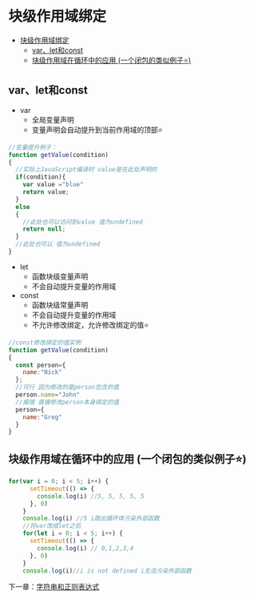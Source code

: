 # 块级作用域绑定
- [块级作用域绑定](#%E5%9D%97%E7%BA%A7%E4%BD%9C%E7%94%A8%E5%9F%9F%E7%BB%91%E5%AE%9A)
  - [var、let和const](#varlet%E5%92%8Cconst)
  - [块级作用域在循环中的应用 (一个闭包的类似例子⭐)](#%E5%9D%97%E7%BA%A7%E4%BD%9C%E7%94%A8%E5%9F%9F%E5%9C%A8%E5%BE%AA%E7%8E%AF%E4%B8%AD%E7%9A%84%E5%BA%94%E7%94%A8-%E4%B8%80%E4%B8%AA%E9%97%AD%E5%8C%85%E7%9A%84%E7%B1%BB%E4%BC%BC%E4%BE%8B%E5%AD%90%E2%AD%90)
## var、let和const

* var
  * 全局变量声明
  * 变量声明会自动提升到当前作用域的顶部⭐

```Javascript
//变量提升例子：
function getValue(condition)
{
  //实际上JavaScript编译时 value是在此处声明的
  if(condition){
    var value ="blue"
    return value;
  }
  else
  {
    //此处也可以访问到value 值为undefined
    return null;
  }
  //此处也可以 值为undefined
}
```

* let
  * 函数块级变量声明
  * 不会自动提升变量的作用域
* const
  * 函数块级常量声明
  * 不会自动提升变量的作用域
  * 不允许修改绑定，允许修改绑定的值⭐

```Javascript
//const修改绑定的值实例
function getValue(condition)
{
  const person={
    name:"Nick"
  };
  //可行 因为修改的是person包含的值
  person.name="John"
  //报错 直接修改person本身绑定的值
  person={
    name:"Greg"
  }
}
```

## 块级作用域在循环中的应用 (一个闭包的类似例子⭐)

```javaScript
for(var i = 0; i < 5; i++) {
      setTimeout(() => {
        console.log(i) //5, 5, 5, 5, 5
      }, 0)
    }
    console.log(i) //5 i跳出循环体污染外部函数
    //将var改成let之后
    for(let i = 0; i < 5; i++) {
      setTimeout(() => {
        console.log(i) // 0,1,2,3,4
      }, 0)
    }
    console.log(i)//i is not defined i无法污染外部函数
```

下一章：[字符串和正则表达式](https://github.com/LinStan/VueStudy/tree/master/读书笔记/深入理解ES6/第二章：字符串和正则表达式.md)